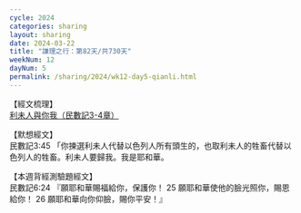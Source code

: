 ```yaml
---
cycle: 2024
categories: sharing
layout: sharing
date: 2024-03-22
title: "謙理之行：第82天/共730天"
weekNum: 12
dayNum: 5
permalink: /sharing/2024/wk12-day5-qianli.html
---
```


【經文梳理】  
<a href="https://youtu.be/2EmI3IOuEf0" target="_blank">利未人與你我（民數記3-4章）</a>

【默想經文】  
民數記3:45 「你揀選利未人代替以色列人所有頭生的，也取利未人的牲畜代替以色列人的牲畜。利未人要歸我。我是耶和華。

【本週背經測驗題經文】  
民數記6:24 『願耶和華賜福給你，保護你！ 25 願耶和華使他的臉光照你，賜恩給你！ 26 願耶和華向你仰臉，賜你平安！』 
